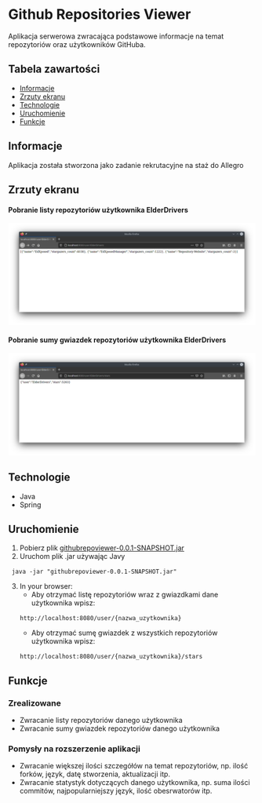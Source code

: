 # Github Repositories Viewer
Aplikacja serwerowa zwracająca podstawowe informacje na temat repozytoriów oraz użytkowników GitHuba.

## Tabela zawartości
* [Informacje](#informacje)
* [Zrzuty ekranu](#zrzuty-ekranu)
* [Technologie](#technologie)
* [Uruchomienie](#uruchomienie)
* [Funkcje](#funkcje)


## Informacje
Aplikacja została stworzona jako zadanie rekrutacyjne na staż do Allegro

## Zrzuty ekranu
#### Pobranie listy repozytoriów użytkownika ElderDrivers
![user](./user.png)
#### Pobranie sumy gwiazdek repozytoriów użytkownika ElderDrivers
![user](./stars.png)

## Technologie
* Java
* Spring

## Uruchomienie
1. Pobierz plik [githubrepoviewer-0.0.1-SNAPSHOT.jar](https://github.com/tobiasz-p/Github-Repo-Viewer/releases/tag/0.0.1) 
3. Uruchom plik .jar używając Javy
```
 java -jar "githubrepoviewer-0.0.1-SNAPSHOT.jar"
```
3. In your browser:  
    * Aby otrzymać listę repozytoriów wraz z gwiazdkami dane użytkownika wpisz:
    ```
    http://localhost:8080/user/{nazwa_uzytkownika}
    ```
    * Aby otrzymać sumę gwiazdek z wszystkich repozytoriów użytkownika wpisz:
    ```
    http://localhost:8080/user/{nazwa_uzytkownika}/stars
    ```

## Funkcje
### Zrealizowane
* Zwracanie listy repozytoriów danego użytkownika
* Zwracanie sumy gwiazdek repozytoriów danego użytkownika

### Pomysły na rozszerzenie aplikacji
* Zwracanie większej ilości szczegółów na temat repozytoriów, np. ilość forków, język, datę stworzenia, aktualizacji itp.
* Zwracanie statystyk dotyczących danego użytkownika, np. suma ilości commitów, najpopularniejszy język, ilość obesrwatorów itp.

